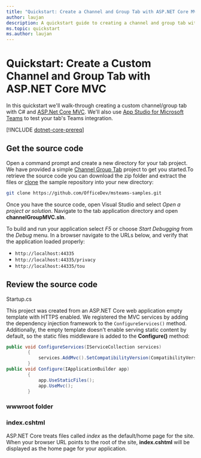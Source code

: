 ```yaml
---
title: "Quickstart: Create a Channel and Group Tab with ASP.NET Core MVC" 
author: laujan 
description: A quickstart guide to creating a channel and group tab with ASP.NET Core MVC. 
ms.topic: quickstart 
ms.author: laujan 
---
```

# Quickstart: Create a Custom Channel and Group Tab with ASP.NET Core MVC

In this quickstart we'll walk-through creating a custom channel/group tab with C# and [ASP.Net Core MVC](aspnet/core/mvc/overview?view=aspnetcore-2.2). We'll also use [App Studio for Microsoft Teams](/foo.md) to test your tab's Teams integration.

[!INCLUDE [dotnet-core-prereq](../../includes/tabs/dotnet-core-prereq.md)]

## Get the source code

Open a command prompt and create a new directory for your tab project. We have provided a simple [Channel Group Tab](OfficeDev/msteams-samples/samples/dotnet/tabs/ChannelGroupTabMVC) project to get you started.To retrieve the source code you can download the zip folder and extract the files or [clone](https://help.github.com/articles/cloning-a-repository) the sample repository into your new directory:

```bash
git clone https://github.com/OfficeDev/msteams-samples.git
```

Once you have the source code, open Visual Studio and select *Open a project or solution*. Navigate to the tab application directory and open **channelGroupMVC.sln**.

To build and run your application select *F5* or choose *Start Debugging* from the *Debug* menu. In a browser navigate to the URLs below, and verify that the application loaded properly:

- `http://localhost:44335`
- `http://localhost:44335/privacy`
- `http://localhost:44335/tou`

## Review the source code

Startup.cs

This project was created from an ASP.NET Core web application empty template with HTTPS enabled. We registered the MVC services by adding the dependency injection framework to the  `ConfigureServices()` method. Additionally, the empty template doesn't enable serving static content by default, so the static files middleware is added to the **Configure()** method:

```csharp
public void ConfigureServices(IServiceCollection services)
        {
            services.AddMvc().SetCompatibilityVersion(CompatibilityVersion.Version_2_2);
        }
public void Configure(IApplicationBuilder app)
        {
            app.UseStaticFiles();
            app.UseMvc();
        }
```

### wwwroot folder

### index.cshtml

ASP.NET Core treats files called *index* as the default/home page for the site. When your browser URL points to the root of the site, **index.cshtml** will be displayed as the home page for your application.

